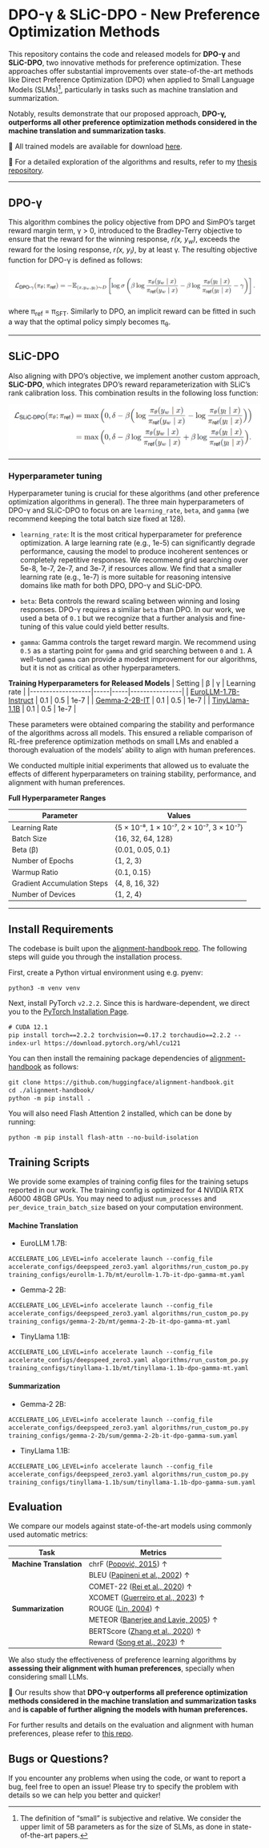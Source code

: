 # DPO-γ & SLiC-DPO - New Preference Optimization Methods

This repository contains the code and released models for **DPO-γ** and **SLiC-DPO**, two innovative methods for preference optimization. These approaches offer substantial improvements over state-of-the-art methods like Direct Preference Optimization (DPO) when applied to Small Language Models (SLMs)[^1], particularly in tasks such as machine translation and summarization.

Notably, results demonstrate that our proposed approach, **DPO-γ, outperforms all other preference optimization methods considered in the machine translation and summarization tasks**. 

:robot: All trained models are available for download [here](https://huggingface.co/martimfasantos).

:scroll: For a detailed exploration of the algorithms and results, refer to my [thesis repository](https://github.com/martimfasantos/MSc-Thesis). 

[^1]: The definition of “small” is subjective and relative. We consider the upper limit of 5B parameters as for the size of SLMs, as done in state-of-the-art papers.

---


## DPO-γ

This algorithm combines the policy objective from DPO and SimPO’s target reward margin term, γ > 0, introduced to the Bradley-Terry objective to ensure that the reward for the winning response, _r(x, y<sub>w</sub>)_, exceeds the reward for the losing response, _r(x, y<sub>l</sub>)_, by at least γ. The resulting objective function for DPO-γ is defined as follows:

![alt text](res/dpo-gamma-objective.png)

where π<sub>ref</sub> = π<sub>SFT</sub>. Similarly to DPO, an implicit reward can be fitted in such a way that the optimal policy simply becomes π<sub>θ</sub>.

---

## SLiC-DPO

Also aligning with DPO’s objective, we implement another custom approach, **SLiC-DPO**, which integrates DPO’s reward reparameterization with SLiC’s rank calibration loss. This combination results in the following loss function:

![alt text](res/slic-dpo-objective.png)

---


### Hyperparameter tuning
Hyperparameter tuning is crucial for these algorithms (and other preference optimization algorithms in general). The three main hyperparameters of DPO-γ and SLiC-DPO to focus on are `learning_rate`, `beta`, and `gamma` (we recommend keeping the total batch size fixed at 128).
- `learning_rate`: It is the most critical hyperparameter for preference optimization. A large learning rate (e.g., 1e-5) can significantly degrade performance, causing the model to produce incoherent sentences or completely repetitive responses. We recommend grid searching over 5e-8, 1e-7, 2e-7, and 3e-7, if resources allow. We find that a smaller learning rate (e.g., 1e-7) is more suitable for reasoning intensive domains like math for both DPO, DPO-γ and SLiC-DPO.
  
- `beta`: Beta controls the reward scaling between winning and losing responses. DPO-γ requires a similiar `beta` than DPO. In our work, we used a beta of `0.1` but we recognize that a further analysis and fine-tuning of this value could yield better results.
  
- `gamma`: Gamma controls the target reward margin. We recommend using `0.5` as a starting point for `gamma` and grid searching between `0` and `1`. A well-tuned `gamma` can provide a modest improvement for our algorithms, but it is not as critical as other hyperparameters.

**Training Hyperparameters for Released Models**
| Setting           | β   | γ   | Learning rate |
|-------------------|-----|-----|----------------|
| [EuroLLM-1.7B-Instruct](https://huggingface.co/utter-project/EuroLLM-1.7B-Instruct)      | 0.1 | 0.5 | 1e-7           |
| [Gemma-2-2B-IT](https://huggingface.co/google/gemma-2-2b-it)     | 0.1 | 0.5 | 1e-7           |
| [TinyLlama-1.1B](https://huggingface.co/TinyLlama/TinyLlama-1.1B-intermediate-step-1431k-3T)     | 0.1 | 0.5 | 1e-7           |

These parameters were obtained comparing the stability and performance of the algorithms across all models. This ensured a reliable comparison of RL-free preference optimization methods on small LMs and enabled a thorough evaluation of the models’ ability to align with human preferences. 

We conducted multiple initial experiments that allowed us to evaluate the effects of different hyperparameters on training stability, performance, and alignment with human preferences. 

**Full Hyperparameter Ranges**

| Parameter                     | Values                            |
|-------------------------------|------------------------------------|
| Learning Rate             | {5 × 10⁻⁸, 1 × 10⁻⁷, 2 × 10⁻⁷, 3 × 10⁻⁷} |
| Batch Size                | {16, 32, 64, 128}                |
| Beta (β)                  | {0.01, 0.05, 0.1}                |
| Number of Epochs          | {1, 2, 3}                        |
| Warmup Ratio              | {0.1, 0.15}                      |
| Gradient Accumulation Steps | {4, 8, 16, 32}                 |
| Number of Devices         | {1, 2, 4}                        |


---

## Install Requirements

The codebase is built upon the [alignment-handbook repo](https://github.com/huggingface/alignment-handbook). The following steps will guide you through the installation process.

First, create a Python virtual environment using e.g. pyenv:
```shell
python3 -m venv venv
```

Next, install PyTorch `v2.2.2`. Since this is hardware-dependent, we
direct you to the [PyTorch Installation Page](https://pytorch.org/get-started/previous-versions/).

```shell
# CUDA 12.1
pip install torch==2.2.2 torchvision==0.17.2 torchaudio==2.2.2 --index-url https://download.pytorch.org/whl/cu121
```

You can then install the remaining package dependencies of [alignment-handbook](https://github.com/huggingface/alignment-handbook) as follows:

```shell
git clone https://github.com/huggingface/alignment-handbook.git
cd ./alignment-handbook/
python -m pip install .
```

You will also need Flash Attention 2 installed, which can be done by running:

```shell
python -m pip install flash-attn --no-build-isolation
```

## Training Scripts

We provide some examples of training config files for the training setups reported in our work. The training config is optimized for 4 NVIDIA RTX A6000 48GB GPUs. You may need to adjust `num_processes` and `per_device_train_batch_size` based on your computation environment. 

#### Machine Translation
* EuroLLM 1.7B:
```shell
ACCELERATE_LOG_LEVEL=info accelerate launch --config_file accelerate_configs/deepspeed_zero3.yaml algorithms/run_custom_po.py training_configs/eurollm-1.7b/mt/eurollm-1.7b-it-dpo-gamma-mt.yaml
```
* Gemma-2 2B:
```shell
ACCELERATE_LOG_LEVEL=info accelerate launch --config_file accelerate_configs/deepspeed_zero3.yaml algorithms/run_custom_po.py training_configs/gemma-2-2b/mt/gemma-2-2b-it-dpo-gamma-mt.yaml
```
* TinyLlama 1.1B:
```shell
ACCELERATE_LOG_LEVEL=info accelerate launch --config_file accelerate_configs/deepspeed_zero3.yaml algorithms/run_custom_po.py training_configs/tinyllama-1.1b/mt/tinyllama-1.1b-dpo-gamma-mt.yaml
```

#### Summarization
* Gemma-2 2B:
```shell
ACCELERATE_LOG_LEVEL=info accelerate launch --config_file accelerate_configs/deepspeed_zero3.yaml algorithms/run_custom_po.py training_configs/gemma-2-2b/sum/gemma-2-2b-it-dpo-gamma-sum.yaml
```
* TinyLlama 1.1B:
```shell
ACCELERATE_LOG_LEVEL=info accelerate launch --config_file accelerate_configs/deepspeed_zero3.yaml algorithms/run_custom_po.py training_configs/tinyllama-1.1b/sum/tinyllama-1.1b-dpo-gamma-sum.yaml
```

## Evaluation

We compare our models against state-of-the-art models using commonly used automatic metrics:

| Task                  | Metrics                                                    |
|-----------------------|------------------------------------------------------------|
| **Machine Translation** | chrF ([Popović, 2015](#)) ↑                              |
|                       | BLEU ([Papineni et al., 2002](#)) ↑                        |
|                       | COMET-22 ([Rei et al., 2020](#)) ↑                         |
|                       | XCOMET ([Guerreiro et al., 2023](#)) ↑                     |
| **Summarization**      | ROUGE ([Lin, 2004](#)) ↑                                  |
|                       | METEOR ([Banerjee and Lavie, 2005](#)) ↑                   |
|                       | BERTScore ([Zhang et al., 2020](#)) ↑                      |
|                       | Reward ([Song et al., 2023](#)) ↑                          |

We also study the effectiveness of preference learning algorithms by **assessing their alignment with human preferences**, specially when considering small LLMs.

:dart: Our results show that **DPO-γ outperforms all preference optimization methods considered in the machine translation and summarization tasks** and **is capable of further aligning the models with human preferences.**

For further results and details on the evaluation and alignment with human preferences, please refer to [this repo](https://github.com/martimfasantos/MSc-Thesis).


## Bugs or Questions?
If you encounter any problems when using the code, or want to report a bug, feel free to open an issue! Please try to specify the problem with details so we can help you better and quicker!


